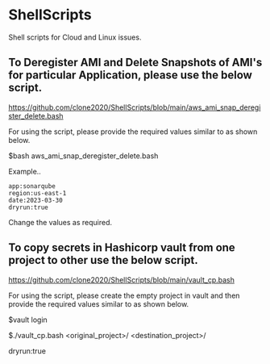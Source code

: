 # ShellScripts
Shell scripts for Cloud and Linux issues.

## To Deregister AMI and Delete Snapshots of AMI's for particular Application, please use the below script.

https://github.com/clone2020/ShellScripts/blob/main/aws_ami_snap_deregister_delete.bash

For using the script, please provide the required values similar to as shown below.

$bash aws_ami_snap_deregister_delete.bash

Example..
```
app:sonarqube
region:us-east-1
date:2023-03-30
dryrun:true

```

Change the values as required.

## To copy secrets in Hashicorp vault from one project to other use the below script.

https://github.com/clone2020/ShellScripts/blob/main/vault_cp.bash

For using the script, please create the empty project in vault and then provide the required values similar to as shown below.

$vault login

$./vault_cp.bash <original_project>/ <destination_project>/

dryrun:true
